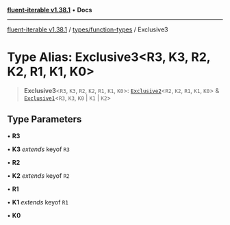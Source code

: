 [**fluent-iterable v1.38.1**](../../../README.md) • **Docs**

***

[fluent-iterable v1.38.1](../../../README.md) / [types/function-types](../README.md) / Exclusive3

# Type Alias: Exclusive3\<R3, K3, R2, K2, R1, K1, K0\>

> **Exclusive3**\<`R3`, `K3`, `R2`, `K2`, `R1`, `K1`, `K0`\>: [`Exclusive2`](Exclusive2.md)\<`R2`, `K2`, `R1`, `K1`, `K0`\> & [`Exclusive1`](Exclusive1.md)\<`R3`, `K3`, `K0` \| `K1` \| `K2`\>

## Type Parameters

• **R3**

• **K3** *extends* keyof `R3`

• **R2**

• **K2** *extends* keyof `R2`

• **R1**

• **K1** *extends* keyof `R1`

• **K0**
